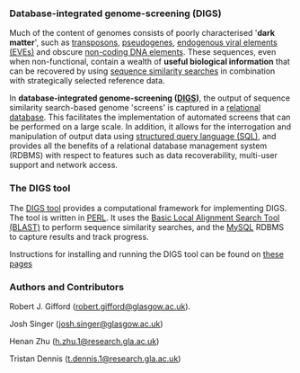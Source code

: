 ### **Database-integrated genome-screening (DIGS)**

Much of the content of genomes consists of poorly characterised '**dark matter**', such as [transposons](https://www.broadinstitute.org/education/glossary/transposable-elements), [pseudogenes](http://pseudogene.org/background.php), [endogenous viral elements (EVEs)](http://journals.plos.org/plosgenetics/article?id=10.1371/journal.pgen.1001191) and obscure [non-coding DNA elements](http://www.pbs.org/newshour/rundown/junk-dna/). These sequences, even when non-functional, contain a wealth of **useful biological information** that can be recovered by using [sequence similarity searches](http://www.ebi.ac.uk/Tools/sss/) in combination with strategically selected reference data.

In **database-integrated genome-screening ([DIGS](https://github.com/giffordlabcvr/DIGS-tool/wiki/Overview-of-DIGS))**, the output of sequence similarity search-based genome 'screens' is captured in a [relational database](https://docs.oracle.com/javase/tutorial/jdbc/overview/database.html). This facilitates the implementation of automated screens that can be performed on a large scale. In addition, it allows for the interrogation and manipulation of output data using [structured query language (SQL)](http://www.w3schools.com/sql/sql_intro.asp), and provides all the benefits of a relational database management system (RDBMS) with respect to features such as data recoverability, multi-user support and network access.

### **The DIGS tool**

The [DIGS tool](https://github.com/giffordlabcvr/DIGS-tool/wiki) provides a computational framework for implementing DIGS. The tool is written in [PERL](https://www.perl.org/). It uses the [Basic Local Alignment Search Tool (BLAST)](http://blast.ncbi.nlm.nih.gov/Blast.cgi) to perform sequence similarity searches, and the [MySQL](https://www.mysql.com/) RDBMS to capture results and track progress.

Instructions for installing and running the DIGS tool can be found on [these pages](https://github.com/robjgiff/DIGS-tool/wiki/Installation-and-Setup)

### Authors and Contributors

Robert J. Gifford (robert.gifford@glasgow.ac.uk).

Josh Singer (josh.singer@glasgow.ac.uk)

Henan Zhu (h.zhu.1@research.gla.ac.uk)

Tristan Dennis (t.dennis.1@research.gla.ac.uk) 


